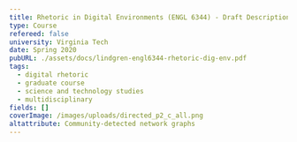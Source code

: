 ```yaml
---
title: Rhetoric in Digital Environments (ENGL 6344) - Draft Description
type: Course
refereed: false
university: Virginia Tech
date: Spring 2020
pubURL: ./assets/docs/lindgren-engl6344-rhetoric-dig-env.pdf
tags:
  - digital rhetoric
  - graduate course
  - science and technology studies
  - multidisciplinary
fields: []
coverImage: /images/uploads/directed_p2_c_all.png
altattribute: Community-detected network graphs
---
```


